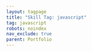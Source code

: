 ```yaml
---
layout: tagpage
title: "Skill Tag: javascript"
tag: javascript
robots: noindex
nav_exclude: true
parent: Portfolio
---
```

